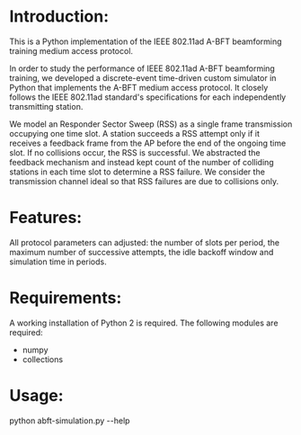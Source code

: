 # Introduction:
This is a Python implementation of the IEEE 802.11ad A-BFT beamforming training medium access protocol.

In order to study the performance of IEEE 802.11ad A-BFT beamforming training, 
we developed a discrete-event time-driven custom simulator in Python that implements the A-BFT medium access protocol.
It closely follows the IEEE 802.11ad standard's specifications for each independently transmitting station.

We model an Responder Sector Sweep (RSS) as a single frame transmission occupying one time slot. 
A station succeeds a RSS attempt only if it receives a feedback frame from the AP before the end of the ongoing time slot. 
If no collisions occur, the RSS is successful. 
We abstracted the feedback mechanism  and instead kept count of the number of colliding stations in each time slot to determine a RSS failure. 
We consider the transmission channel ideal so that RSS failures are due to collisions only.

# Features:
All protocol parameters can adjusted: the number of slots per period, the maximum number of successive attempts, the idle backoff window  and simulation time in periods.

# Requirements:
A working installation of Python 2 is required.
The following modules are required:
- numpy
- collections

# Usage:
python abft-simulation.py --help

